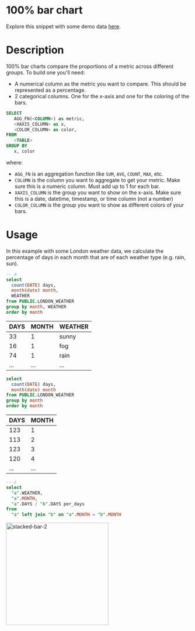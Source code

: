 # 100% bar chart

Explore this snippet with some demo data [here](https://count.co/n/C6BCLP94YLs?vm=e).

# Description

100% bar charts compare the proportions of a metric across different groups.
To build one you'll need: 
- A numerical column as the metric you want to compare. This should be represented as a percentage. 
- 2 categorical columns. One for the x-axis and one for the coloring of the bars. 

```sql
SELECT 
   AGG_FN(<COLUMN>) as metric,
   <XAXIS_COLUMN> as x,
   <COLOR_COLUMN> as color,
FROM 
   <TABLE>
GROUP BY
   x, color
```

where: 
- `AGG_FN` is an aggregation function like `SUM`, `AVG`, `COUNT`, `MAX`, etc.
- `COLUMN` is the column you want to aggregate to get your metric. Make sure this is a numeric column. Must add up to 1 for each bar.
- `XAXIS_COLUMN` is the group you want to show on the x-axis. Make sure this is a date, datetime, timestamp, or time column (not a number)
- `COLOR_COLUMN` is the group you want to show as different colors of your bars. 

# Usage

In this example with some London weather data, we calculate the percentage of days in each month that are of each weather type (e.g. rain, sun).

```sql
-- a
select
  count(DATE) days,
  month(date) month, 
  WEATHER 
from PUBLIC.LONDON_WEATHER
group by month, WEATHER
order by month
```

| DAYS | MONTH | WEATHER |
| ---- | ----- | ------- |
| 33   | 1     | sunny   |
| 16   | 1     | fog     |
| 74   | 1     | rain    |
| ...  | ...   | ...     |

```sql
select
  count(DATE) days,
  month(date) month
from PUBLIC.LONDON_WEATHER
group by month
order by month
```
| DAYS | MONTH |
| ---- | ----- |
| 123  | 1     |
| 113  | 2     |
| 123  | 3     |
| 120  | 4     | 
| ...  | ...   |

```sql
-- c
select
  "a".WEATHER,
  "a".MONTH,
  "a".DAYS / "b".DAYS per_days
from
  "a" left join "b" on "a".MONTH = "b".MONTH
```

<img width="280" alt="stacked-bar-2" src="https://user-images.githubusercontent.com/42146708/124853380-a26c7680-df5a-11eb-9a32-f9276b8e7368.png">
